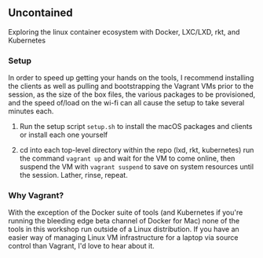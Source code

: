 ## Uncontained ##

Exploring the linux container ecosystem with Docker, LXC/LXD, rkt, and Kubernetes

### Setup ###

In order to speed up getting your hands on the tools, I recommend installing the clients as well as pulling and bootstrapping the Vagrant VMs prior to the session, as the size of the box files, the various packages to be provisioned, and the speed of/load on the wi-fi can all cause the setup to take several minutes each.

1. Run the setup script `setup.sh` to install the macOS packages and clients or install each one yourself

2. cd into each top-level directory within the repo (lxd, rkt, kubernetes) run the command `vagrant up` and wait for the VM to come online, then suspend the VM with `vagrant suspend` to save on system resources until the session. Lather, rinse, repeat.

### Why Vagrant? ###

With the exception of the Docker suite of tools (and Kubernetes if you're running the bleeding edge beta channel of Docker for Mac) none of the tools in this workshop run outside of a Linux distribution. If you have an easier way of managing Linux VM infrastructure for a laptop via source control than Vagrant, I'd love to hear about it.